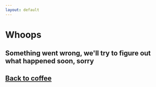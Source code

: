 ```yaml
---
layout: default
---
```

# Whoops

## Something went wrong, we'll try to figure out what happened soon, sorry

## [Back to coffee](/index)